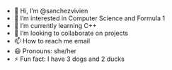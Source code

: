 - 👋 Hi, I’m @sanchezvivien
- 👀 I’m interested in Computer Science and Formula 1
- 🌱 I’m currently learning C++
- 💞️ I’m looking to collaborate on projects
- 📫 How to reach me email
- 😄 Pronouns: she/her
- ⚡ Fun fact: I have 3 dogs and 2 ducks

<!---
sanchezvivien/sanchezvivien is a ✨ special ✨ repository because its `README.md` (this file) appears on your GitHub profile.
You can click the Preview link to take a look at your changes.
--->

